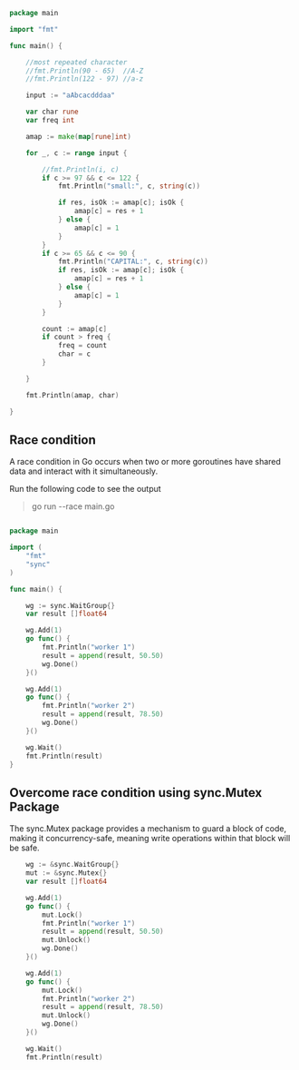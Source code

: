 

```go
package main

import "fmt"

func main() {

	//most repeated character
	//fmt.Println(90 - 65)  //A-Z
	//fmt.Println(122 - 97) //a-z

	input := "aAbcacdddaa"

	var char rune
	var freq int

	amap := make(map[rune]int)

	for _, c := range input {

		//fmt.Println(i, c)
		if c >= 97 && c <= 122 {
			fmt.Println("small:", c, string(c))

			if res, isOk := amap[c]; isOk {
				amap[c] = res + 1
			} else {
				amap[c] = 1
			}
		}
		if c >= 65 && c <= 90 {
			fmt.Println("CAPITAL:", c, string(c))
			if res, isOk := amap[c]; isOk {
				amap[c] = res + 1
			} else {
				amap[c] = 1
			}
		}

		count := amap[c]
		if count > freq {
			freq = count
			char = c
		}

	}

	fmt.Println(amap, char)

}

```
## Race condition

A race condition in Go occurs when two or more goroutines have shared data and interact with it simultaneously. 

Run the following code to see the output
> go run --race main.go

```go

package main

import (
	"fmt"
	"sync"
)

func main() {

	wg := sync.WaitGroup{}
	var result []float64

	wg.Add(1)
	go func() {
		fmt.Println("worker 1")
		result = append(result, 50.50)
		wg.Done()
	}()

	wg.Add(1)
	go func() {
		fmt.Println("worker 2")
		result = append(result, 78.50)
		wg.Done()
	}()

	wg.Wait()
	fmt.Println(result)
}
```

## Overcome race condition using sync.Mutex Package
The sync.Mutex package provides a mechanism to guard a block of code, making it concurrency-safe, meaning write operations within that block will be safe.

```go
	wg := &sync.WaitGroup{}
	mut := &sync.Mutex{}
	var result []float64

	wg.Add(1)
	go func() {
		mut.Lock()
		fmt.Println("worker 1")
		result = append(result, 50.50)
		mut.Unlock()
		wg.Done()
	}()

	wg.Add(1)
	go func() {
		mut.Lock()
		fmt.Println("worker 2")
		result = append(result, 78.50)
		mut.Unlock()
		wg.Done()
	}()

	wg.Wait()
	fmt.Println(result)
```

